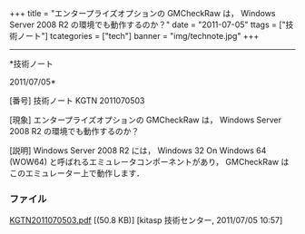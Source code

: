﻿+++
title = "エンタープライズオプションの GMCheckRaw は， Windows Server 2008 R2 の環境でも動作するのか？"
date = "2011-07-05"
ttags = ["技術ノート"]
tcategories = ["tech"]
banner = "img/technote.jpg"
+++

-----------------------------------------------------------------------------------------------------------------------------

*技術ノート

2011/07/05*


[番号]
技術ノート KGTN 2011070503

[現象]
エンタープライズオプションの GMCheckRaw は， Windows Server 2008 R2
の環境でも動作するのか？

[説明]
Windows Server 2008 R2 には， Windows 32 On Windows 64 (WOW64)
と呼ばれるエミュレータコンポーネントがあり， GMCheckRaw
はこのエミュレーター上で動作します．


### ファイル

 
 


[KGTN2011070503.pdf](http://techreport.kitasp.net/attachments/download/580/KGTN2011070503.pdf)
 [(50.8 KB)] [kitasp 技術センター, 2011/07/05
10:57]


 


 

